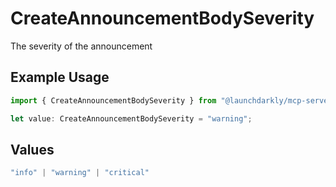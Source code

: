 # CreateAnnouncementBodySeverity

The severity of the announcement

## Example Usage

```typescript
import { CreateAnnouncementBodySeverity } from "@launchdarkly/mcp-server";

let value: CreateAnnouncementBodySeverity = "warning";
```

## Values

```typescript
"info" | "warning" | "critical"
```